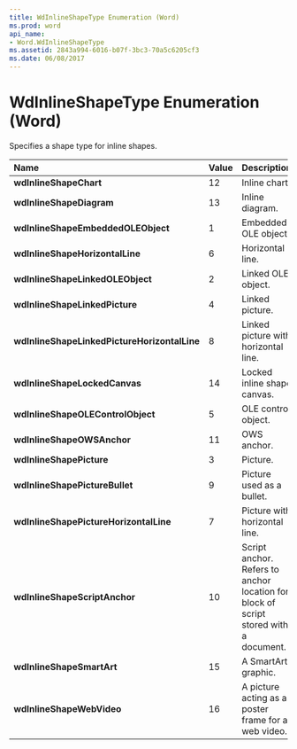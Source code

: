 ```yaml
---
title: WdInlineShapeType Enumeration (Word)
ms.prod: word
api_name:
- Word.WdInlineShapeType
ms.assetid: 2843a994-6016-b07f-3bc3-70a5c6205cf3
ms.date: 06/08/2017
---
```



# WdInlineShapeType Enumeration (Word)

Specifies a shape type for inline shapes.



|**Name**|**Value**|**Description**|
|:-----|:-----|:-----|
| **wdInlineShapeChart**|12|Inline chart.|
| **wdInlineShapeDiagram**|13|Inline diagram.|
| **wdInlineShapeEmbeddedOLEObject**|1|Embedded OLE object.|
| **wdInlineShapeHorizontalLine**|6|Horizontal line.|
| **wdInlineShapeLinkedOLEObject**|2|Linked OLE object.|
| **wdInlineShapeLinkedPicture**|4|Linked picture.|
| **wdInlineShapeLinkedPictureHorizontalLine**|8|Linked picture with horizontal line.|
| **wdInlineShapeLockedCanvas**|14|Locked inline shape canvas.|
| **wdInlineShapeOLEControlObject**|5|OLE control object.|
| **wdInlineShapeOWSAnchor**|11|OWS anchor.|
| **wdInlineShapePicture**|3|Picture.|
| **wdInlineShapePictureBullet**|9|Picture used as a bullet.|
| **wdInlineShapePictureHorizontalLine**|7|Picture with horizontal line.|
| **wdInlineShapeScriptAnchor**|10|Script anchor. Refers to anchor location for block of script stored with a document.|
| **wdInlineShapeSmartArt**|15|A SmartArt graphic.|
| **wdInlineShapeWebVideo**|16|A picture acting as a poster frame for a web video.|

